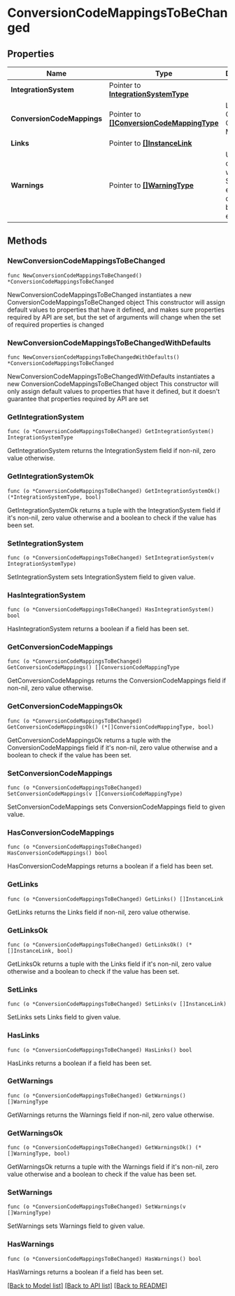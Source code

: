# ConversionCodeMappingsToBeChanged

## Properties

Name | Type | Description | Notes
------------ | ------------- | ------------- | -------------
**IntegrationSystem** | Pointer to [**IntegrationSystemType**](IntegrationSystemType.md) |  | [optional] 
**ConversionCodeMappings** | Pointer to [**[]ConversionCodeMappingType**](ConversionCodeMappingType.md) | List of Conversion Code Mappings. | [optional] 
**Links** | Pointer to [**[]InstanceLink**](InstanceLink.md) |  | [optional] 
**Warnings** | Pointer to [**[]WarningType**](WarningType.md) | Used in conjunction with the Success element to define a business error. | [optional] 

## Methods

### NewConversionCodeMappingsToBeChanged

`func NewConversionCodeMappingsToBeChanged() *ConversionCodeMappingsToBeChanged`

NewConversionCodeMappingsToBeChanged instantiates a new ConversionCodeMappingsToBeChanged object
This constructor will assign default values to properties that have it defined,
and makes sure properties required by API are set, but the set of arguments
will change when the set of required properties is changed

### NewConversionCodeMappingsToBeChangedWithDefaults

`func NewConversionCodeMappingsToBeChangedWithDefaults() *ConversionCodeMappingsToBeChanged`

NewConversionCodeMappingsToBeChangedWithDefaults instantiates a new ConversionCodeMappingsToBeChanged object
This constructor will only assign default values to properties that have it defined,
but it doesn't guarantee that properties required by API are set

### GetIntegrationSystem

`func (o *ConversionCodeMappingsToBeChanged) GetIntegrationSystem() IntegrationSystemType`

GetIntegrationSystem returns the IntegrationSystem field if non-nil, zero value otherwise.

### GetIntegrationSystemOk

`func (o *ConversionCodeMappingsToBeChanged) GetIntegrationSystemOk() (*IntegrationSystemType, bool)`

GetIntegrationSystemOk returns a tuple with the IntegrationSystem field if it's non-nil, zero value otherwise
and a boolean to check if the value has been set.

### SetIntegrationSystem

`func (o *ConversionCodeMappingsToBeChanged) SetIntegrationSystem(v IntegrationSystemType)`

SetIntegrationSystem sets IntegrationSystem field to given value.

### HasIntegrationSystem

`func (o *ConversionCodeMappingsToBeChanged) HasIntegrationSystem() bool`

HasIntegrationSystem returns a boolean if a field has been set.

### GetConversionCodeMappings

`func (o *ConversionCodeMappingsToBeChanged) GetConversionCodeMappings() []ConversionCodeMappingType`

GetConversionCodeMappings returns the ConversionCodeMappings field if non-nil, zero value otherwise.

### GetConversionCodeMappingsOk

`func (o *ConversionCodeMappingsToBeChanged) GetConversionCodeMappingsOk() (*[]ConversionCodeMappingType, bool)`

GetConversionCodeMappingsOk returns a tuple with the ConversionCodeMappings field if it's non-nil, zero value otherwise
and a boolean to check if the value has been set.

### SetConversionCodeMappings

`func (o *ConversionCodeMappingsToBeChanged) SetConversionCodeMappings(v []ConversionCodeMappingType)`

SetConversionCodeMappings sets ConversionCodeMappings field to given value.

### HasConversionCodeMappings

`func (o *ConversionCodeMappingsToBeChanged) HasConversionCodeMappings() bool`

HasConversionCodeMappings returns a boolean if a field has been set.

### GetLinks

`func (o *ConversionCodeMappingsToBeChanged) GetLinks() []InstanceLink`

GetLinks returns the Links field if non-nil, zero value otherwise.

### GetLinksOk

`func (o *ConversionCodeMappingsToBeChanged) GetLinksOk() (*[]InstanceLink, bool)`

GetLinksOk returns a tuple with the Links field if it's non-nil, zero value otherwise
and a boolean to check if the value has been set.

### SetLinks

`func (o *ConversionCodeMappingsToBeChanged) SetLinks(v []InstanceLink)`

SetLinks sets Links field to given value.

### HasLinks

`func (o *ConversionCodeMappingsToBeChanged) HasLinks() bool`

HasLinks returns a boolean if a field has been set.

### GetWarnings

`func (o *ConversionCodeMappingsToBeChanged) GetWarnings() []WarningType`

GetWarnings returns the Warnings field if non-nil, zero value otherwise.

### GetWarningsOk

`func (o *ConversionCodeMappingsToBeChanged) GetWarningsOk() (*[]WarningType, bool)`

GetWarningsOk returns a tuple with the Warnings field if it's non-nil, zero value otherwise
and a boolean to check if the value has been set.

### SetWarnings

`func (o *ConversionCodeMappingsToBeChanged) SetWarnings(v []WarningType)`

SetWarnings sets Warnings field to given value.

### HasWarnings

`func (o *ConversionCodeMappingsToBeChanged) HasWarnings() bool`

HasWarnings returns a boolean if a field has been set.


[[Back to Model list]](../README.md#documentation-for-models) [[Back to API list]](../README.md#documentation-for-api-endpoints) [[Back to README]](../README.md)


